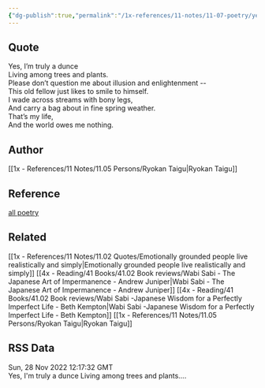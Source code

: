 ```yaml
---
{"dg-publish":true,"permalink":"/1x-references/11-notes/11-07-poetry/yes-im-truly-a-dunce-ryokan-taigu/","title":"Yes im truly a dunce - Ryokan Taigu"}
---
```



## Quote
Yes, I’m truly a dunce  
Living among trees and plants.  
Please don’t question me about illusion and enlightenment --  
This old fellow just likes to smile to himself.  
I wade across streams with bony legs,  
And carry a bag about in fine spring weather.  
That’s my life,  
And the world owes me nothing.

## Author
[[1x - References/11 Notes/11.05 Persons/Ryokan Taigu\|Ryokan Taigu]]

## Reference
[all poetry](https://allpoetry.com/Yes-Im-Truly-A-Dunce-)

## Related
[[1x - References/11 Notes/11.02 Quotes/Emotionally grounded people live realistically and simply\|Emotionally grounded people live realistically and simply]]
[[4x - Reading/41 Books/41.02 Book reviews/Wabi Sabi - The Japanese Art of Impermanence - Andrew Juniper\|Wabi Sabi - The Japanese Art of Impermanence - Andrew Juniper]]
[[4x - Reading/41 Books/41.02 Book reviews/Wabi Sabi -Japanese Wisdom for a Perfectly Imperfect Life - Beth Kempton\|Wabi Sabi -Japanese Wisdom for a Perfectly Imperfect Life - Beth Kempton]]
[[1x - References/11 Notes/11.05 Persons/Ryokan Taigu\|Ryokan Taigu]]

## RSS Data
<div class='date'>Sun, 28 Nov 2022 12:17:32 GMT</div>
<div class='description'>Yes, I'm truly a dunce
Living among trees and plants....
</div>